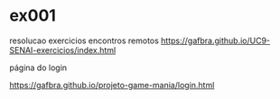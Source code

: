 # ex001
 resolucao exercicios encontros remotos
 https://gafbra.github.io/UC9-SENAI-exercicios/index.html
 
 página do login
 
 https://gafbra.github.io/projeto-game-mania/login.html

